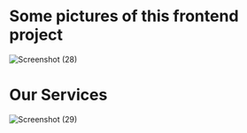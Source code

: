 # Some pictures of this frontend project
![Screenshot (28)](https://github.com/ahsanbasharat4385/programmer_force_website_frontend/assets/163886352/80a9788d-b9e1-4666-a6c1-ef362e982630)

# Our Services
![Screenshot (29)](https://github.com/ahsanbasharat4385/programmer_force_website_frontend/assets/163886352/1ba621e1-97b9-4936-ac14-911bf9255b16)
